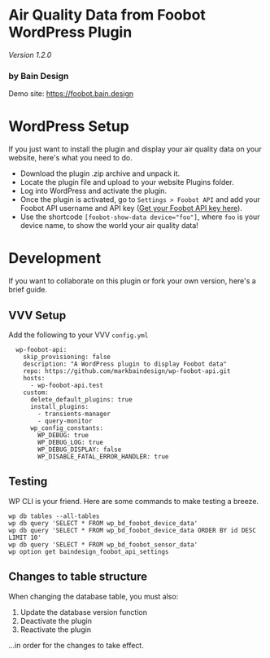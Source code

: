# Air Quality Data from Foobot WordPress Plugin

_Version 1.2.0_

### by Bain Design

Demo site: https://foobot.bain.design

# WordPress Setup

If you just want to install the plugin and display your air quality data on your website, here's what you need to do.

* Download the plugin .zip archive and unpack it. 
* Locate the plugin file and upload to your website Plugins folder.
* Log into WordPress and activate the plugin. 
* Once the plugin is activated, go to `Settings > Foobot API` and add your Foobot API username and API key ([Get your Foobot API key here](https://api.foobot.io/apidoc/index.html "Foobot API")).
* Use the shortcode `[foobot-show-data device="foo"]`, where `foo` is your device name, to show the world your air quality data!

# Development

If you want to collaborate on this plugin or fork your own version, here's a brief guide. 

## VVV Setup

Add the following to your VVV `config.yml` 

```
  wp-foobot-api:
    skip_provisioning: false
    description: "A WordPress plugin to display Foobot data"
    repo: https://github.com/markbaindesign/wp-foobot-api.git
    hosts:
      - wp-foobot-api.test
    custom:
      delete_default_plugins: true
      install_plugins:
        - transients-manager
        - query-monitor
      wp_config_constants:
        WP_DEBUG: true
        WP_DEBUG_LOG: true
        WP_DEBUG_DISPLAY: false
        WP_DISABLE_FATAL_ERROR_HANDLER: true
```


## Testing

WP CLI is your friend. Here are some commands to make testing a breeze.

```
wp db tables --all-tables
wp db query 'SELECT * FROM wp_bd_foobot_device_data'
wp db query 'SELECT * FROM wp_bd_foobot_device_data ORDER BY id DESC LIMIT 10'
wp db query 'SELECT * FROM wp_bd_foobot_sensor_data'
wp option get baindesign_foobot_api_settings
```

## Changes to table structure

When changing the database table, you must also:

1. Update the database version function
2. Deactivate the plugin
3. Reactivate the plugin

...in order for the changes to take effect.